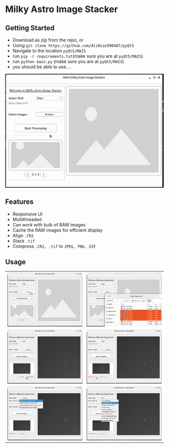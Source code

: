 # Milky Astro Image Stacker
## Getting Started
- Download as zip from the repo, or
- Using `git clone https://github.com/AliNiaz990487/pyQt5` 
- Navigate to the location `pyQt5/MAIS`
- run `pip -r requirements.txt`(make sure you are at `pyQt5/MAIS`)
- run `python main.py` (make sure you are at `pyQt5/MAIS`)
- you should be able to see....
<img src="assets/readme_images/1.png">

## Features
- Responsive UI
- Multithreaded
- Can work with bulk of RAW images
- Cache the RAW images for efficient display
- Align `.CR2` 
- Stack `.tif`
- Compress `.CR2, .tif` to `JPEG, PNG, GIF` 

## Usage

<table>
<tr>
<td><img src="assets/readme_images/2.png"></td>
<td><img src="assets/readme_images/3.png"></td>
</tr>
<tr>
<td><img src="assets/readme_images/4.png"></td>
<td><img src="assets/readme_images/5.png"></td>
</tr>
<tr>
<td><img src="assets/readme_images/6.png"></td>
<td><img src="assets/readme_images/7.png"></td>
</tr>

</table>